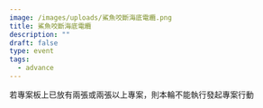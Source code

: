 ```yaml
---
image: /images/uploads/鯊魚咬斷海底電纜.png
title: 鯊魚咬斷海底電纜
description: ""
draft: false
type: event
tags:
  - advance
---
```

若專案板上已放有兩張或兩張以上專案，則本輪不能執行發起專案行動